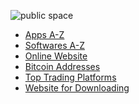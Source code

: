 ![public space](https://github.com/SanjeevStephan/Kali-Linux/blob/master/102-Kali-Linux-on-Window/figlet-images/figlet-public-space-02.jpg)

* <a href="https://github.com/SanjeevStephan/MySpace-Public/blob/master/Apps-A-Z.md">Apps A-Z</a>
* <a href="https://github.com/SanjeevStephan/MySpace-Public/blob/master/Softwares-A-Z.md">Softwares A-Z</a>
* <a href="https://github.com/SanjeevStephan/MySpace-Public/blob/master/Online-Websites.md">Online Website</a>
* <a href="https://github.com/SanjeevStephan/MySpace-Public/blob/master/MyBitcoin-Address.md">Bitcoin Addresses</a>
* <a href="https://github.com/SanjeevStephan/MySpace-Public/blob/master/Trading-Platforms.md">Top Trading Platforms</a>
* <a href="https://github.com/SanjeevStephan/MySpace-Public/blob/master/Website-for-Downloads.md">Website for Downloading</a>
